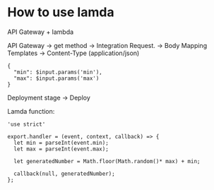 # How to use lamda

API Gateway + lambda

API Gateway -> get method -> Integration Request. -> Body Mapping Templates -> Content-Type (application/json)
```
{
  "min": $input.params('min'),
  "max": $input.params('max')
}
```
Deployment stage -> Deploy 

Lamda function:

```
'use strict'

export.handler = (event, context, callback) => {
  let min = parseInt(event.min);
  let max = parseInt(event.max);
  
  let generatedNumber = Math.floor(Math.random()* max) + min;
  
  callback(null, generatedNumber);
};
```
